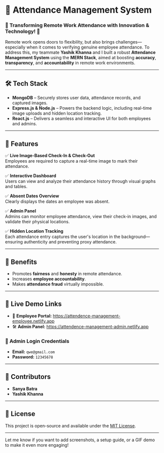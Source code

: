 
# 📌 Attendance Management System  
### 🔹 Transforming Remote Work Attendance with Innovation & Technology! 🚀  

Remote work opens doors to flexibility, but also brings challenges—especially when it comes to verifying genuine employee attendance. To address this, my teammate **Yashik Khanna** and I built a robust **Attendance Management System** using the **MERN Stack**, aimed at boosting **accuracy**, **transparency**, and **accountability** in remote work environments.

---

## 🛠 Tech Stack  
- **MongoDB** – Securely stores user data, attendance records, and captured images.  
- **Express.js & Node.js** – Powers the backend logic, including real-time image uploads and hidden location tracking.  
- **React.js** – Delivers a seamless and interactive UI for both employees and admins.

---

## 🚀 Features  
✅ **Live Image-Based Check-In & Check-Out**  
Employees are required to capture a real-time image to mark their attendance.  

✅ **Interactive Dashboard**  
Users can view and analyze their attendance history through visual graphs and tables.  

✅ **Absent Dates Overview**  
Clearly displays the dates an employee was absent.  

✅ **Admin Panel**  
Admins can monitor employee attendance, view their check-in images, and validate their physical locations.  

✅ **Hidden Location Tracking**  
Each attendance entry captures the user's location in the background—ensuring authenticity and preventing proxy attendance.

---

## 🎯 Benefits  
- Promotes **fairness** and **honesty** in remote attendance.  
- Increases **employee accountability**.  
- Makes **attendance fraud** virtually impossible.

---

## 🔗 Live Demo Links  
- 👤 **Employee Portal:** https://attendence-management-employee.netlify.app
- 🛠 **Admin Panel:** https://attendence-management-admin.netlify.app 

### 🔐 Admin Login Credentials  
- **Email:** `qwe@gmail.com`  
- **Password:** `12345678`

---

## 👥 Contributors  
- **Sanya Batra**  
- **Yashik Khanna**

---

## 📌 License  
This project is open-source and available under the [MIT License](LICENSE).

---

Let me know if you want to add screenshots, a setup guide, or a GIF demo to make it even more engaging!
